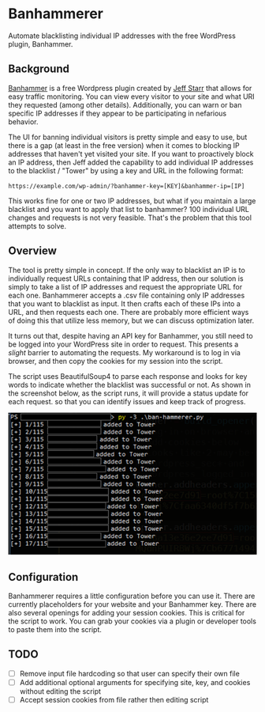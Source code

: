 # Banhammerer
Automate blacklisting individual IP addresses with the free WordPress plugin, Banhammer.

## Background
[Banhammer](https://wordpress.org/plugins/banhammer/) is a free Wordpress plugin created by [Jeff Starr](https://plugin-planet.com/) that allows for easy traffic monitoring.  You can view every visitor to your site and what URI they requested (among other details).  Additionally, you can warn or ban specific IP addresses if they appear to be participating in nefarious behavior.

The UI for banning individual visitors is pretty simple and easy to use, but there is a gap (at least in the free version) when it comes to blocking IP addresses that haven't yet visited your site.  If you want to proactively block an IP address, then Jeff added the capability to add individual IP addresses to the blacklist / "Tower" by using a key and URL in the following format:

```
https://example.com/wp-admin/?banhammer-key=[KEY]&banhammer-ip=[IP]
```

This works fine for one or two IP addresses, but what if you maintain a large blacklist and you want to apply that list to banhammer?  100 individual URL changes and requests is not very feasible.  That's the problem that this tool attempts to solve.

## Overview
The tool is pretty simple in concept.  If the only way to blacklist an IP is to individually request URLs containing that IP address, then our solution is simply to take a list of IP addresses and request the appropriate URL for each one.  Banhammerer accepts a .csv file containing only IP addresses that you want to blacklist as input.  It then crafts each of these IPs into a URL, and then requests each one.  There are probably more efficient ways of doing this that utilize less memory, but we can discuss optimization later.

It turns out that, despite having an API key for Banhammer, you still need to be logged into your WordPress site in order to request.  This presents a *slight* barrier to automating the requests.  My workaround is to log in via browser, and then copy the cookies for my session into the script.

The script uses BeautifulSoup4 to parse each response and looks for key words to indicate whether the blacklist was successful or not.  As shown in the screenshot below, as the script runs, it will provide a status update for each request. so that you can identify issues and keep track of progress.

![Screenshot of script running](./example.png)

## Configuration
Banhammerer requires a little configuration before you can use it.  There are currently placeholders for your website and your Banhammer key.  There are also several openings for adding your session cookies.  This is critical for the script to work.  You can grab your cookies via a plugin or developer tools to paste them into the script.

## TODO
- [ ] Remove input file hardcoding so that user can specify their own file
- [ ] Add additional optional arguments for specifying site, key, and cookies without editing the script
- [ ] Accept session cookies from file rather then editing script
